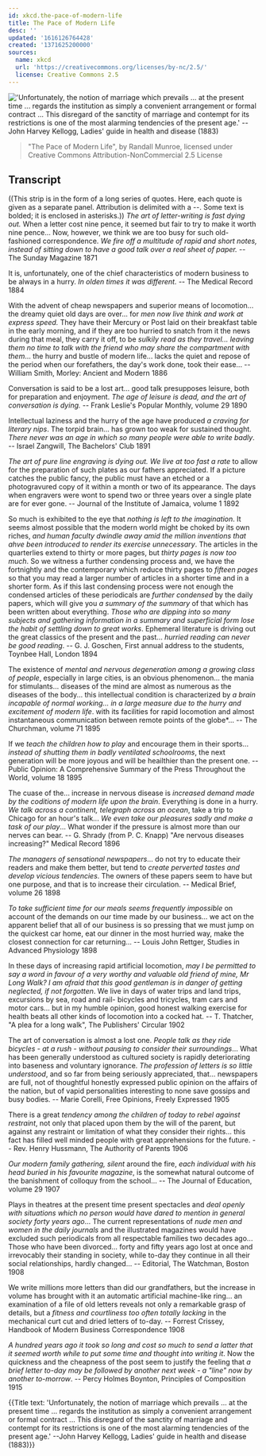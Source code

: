 ```yaml
---
id: xkcd.the-pace-of-modern-life
title: The Pace of Modern Life
desc: ''
updated: '1616126764428'
created: '1371625200000'
sources:
  name: xkcd
  url: 'https://creativecommons.org/licenses/by-nc/2.5/'
  license: Creative Commons 2.5
---
```

!['Unfortunately, the notion of marriage which prevails ... at the present time ... regards the institution as simply a convenient arrangement or formal contract ... This disregard of the sanctity of marriage and contempt for its restrictions is one of the most alarming tendencies of the present age.' --John Harvey Kellogg, Ladies' guide in health and disease (1883)](https://imgs.xkcd.com/comics/the_pace_of_modern_life.png)
> "The Pace of Modern Life", by Randall Munroe, licensed under Creative Commons Attribution-NonCommercial 2.5 License

## Transcript
((This strip is in the form of a long series of quotes. Here, each quote is given as a separate panel. Attribution is delimited with a --. Some text is bolded; it is enclosed in asterisks.))
*The art of letter-writing is fast dying out.* When a letter cost nine pence, it seemed but fair to try to make it worth nine pence... Now, however, we think we are too busy for such old-fashioned correspondence. *We fire off a multitude of rapid and short notes, instead of sitting down to have a good talk over a real sheet of paper.*
-- The Sunday Magazine
1871

It is, unfortunately, one of the chief characteristics of modern business to be always in a hurry. *In olden times it was different.*
-- The Medical Record
1884

With the advent of cheap newspapers and superior means of locomotion... the dreamy quiet old days are over... for *men now live think and work at express speed.* They have their 
Mercury
 or 
Post
 laid on their breakfast table in the early morning, and if they are too hurried to snatch from it the news during that meal, they carry it off, to be *sulkily read as they travel... leaving them no time to talk with the friend who may share the compartment with them*... the hurry and bustle of modern life... lacks the quiet and repose of the period when our forefathers, the day's work done, took their ease...
-- William Smith, Morley: Ancient and Modern
1886

Conversation is said to be a lost art... good talk presupposes leisure, both for preparation and enjoyment. *The age of leisure is dead, and the art of conversation is dying.*
-- Frank Leslie's Popular Monthly, volume 29
1890

Intellectual laziness and the hurry of the age have produced *a craving for literary nips*. The torpid brain... has grown too weak for sustained thought. 
*There never was an age in which so many people were able to write badly*. 
-- Israel Zangwill, The Bachelors' Club
1891

*The art of pure line engraving is dying out. We live at too fast a rate* to allow for the preparation of such plates as our fathers appreciated. If a picture catches the public fancy, the public must have an etched or a photogravured copy of it within a month or two of its appearance. The days when engravers were wont to spend two or three years over a single plate are for ever gone. 
-- Journal of the Institute of Jamaica, volume 1
1892

So much is exhibited to the eye that *nothing is left to the imagination*. It seems almost possible that the modern world might be choked by its own riches, *and human faculty dwindle away amid the million inventions that ahve been introduced to render its exercise unnecessary*.
The articles in the quarterlies extend to thirty or more pages, but *thirty pages is now too much*. So we witness a further condensing process and, we have the 
fortnightly
 and the 
contemporary
 which reduce thirty pages to *fifteen pages* so that you may read a larger number of articles in a shorter time and in a shorter form. As if this last condensing process were not enough the condensed articles of these periodicals are *further condensed* by the daily papers, which will give you *a summary of the summary* of that which has been written about everything. 
*Those who are dipping into so many subjects and gathering information in a summary and superficial form lose the habit of settling down to great works*. 
Ephemeral literature is driving out the great classics of the present and the past... *hurried reading can never be good reading*. 
-- G. J. Goschen, First annual address to the students, Toynbee Hall, London
1894

The existence of *mental and nervous degeneration among a growing class of people*, especially in large cities, is an obvious phenomenon... the mania for stimulants... diseases of the mind are almost as numerous as the diseases of the body... this intellectual condition is characterized by *a brain incapable of normal working... in a large measure due to the hurry and excitement of modern life*. with its facilities for rapid locomotion and almost instantaneous communication between remote points of the globe*...
-- The Churchman, volume 71
1895

If we *teach the children how to play* and encourage them in their sports... *instead of shutting them in badly ventilated schoolrooms*, the next generation will be more joyous and will be heailthier than the present one. 
-- Public Opinion: A Comprehensive Summary of the Press Throughout the World, volume 18
1895

The cuase of the... increase in nervous disease is *increased demand made by the coditions of modern life upon the brain*. Everything is done in a hurry. *We talk across a continent, telegraph across an ocean*, take a trip to Chicago for an hour's talk... *We even take our pleasures sadly and make a task of our play*... What wonder if the pressure is almost more than our nerves can bear. 
-- G. Shrady (from P. C. Knapp) "Are nervous diseases increasing?" Medical Record
1896

*The managers of sensational newspapers*... do not try to educate their readers and make them better, but tend to *create perverted tastes and develop vicious tendencies*. The owners of these papers seem to have but one purpose, and that is to increase their circulation.
-- Medical Brief, volume 26
1898

*To take sufficient time for our meals seems frequently impossible* on account of the demands on our time made by our business... we act on the apparent belief that all of our business is so pressing that we must jump on the quickest car home, eat our dinner in the most hurried way, make the closest connection for car returning... 
-- Louis John Rettger, Studies in Advanced Physiology
1898

In these days of increasing rapid artificial locomotion, *may I be permitted to say a word in favour of a very worthy and valuable old friend of mine, Mr Long Walk?*
*I am afraid that this good gentleman is in danger of getting neglected, if not forgotten*. We live in days of water trips and land trips, excursions by sea, road and rail- bicycles and tricycles, tram cars and motor cars... but in my humble opinion, good honest walking exercise for health beats all other kinds of locomotion into a cocked hat. 
-- T. Thatcher, "A plea for a long walk", The Publishers' Circular
1902

The art of conversation is almost a lost one. *People talk as they ride bicycles - at a rush - without pausing to consider their surroundings*... What has been generally understood as cultured society is rapidly deteriorating into baseness and voluntary ignorance. *The profession of letters is so little understood*, and so far from being seriously appreciated, that... newspapers are full, not of thoughtful honestly expressed public opinion on the affairs of the nation, but of vapid personalities interesting to none save gossips and busy bodies. 
-- Marie Corelli, Free Opinions, Freely Expressed
1905

There is a great *tendency among the children of today to rebel against restraint*, not only that placed upon them by the will of the parent, but against any restraint or limitation of what they consider their rights... this fact has filled well minded people with great apprehensions for the future. 
-- Rev. Henry Hussmann, The Authority of Parents
1906

*Our modern family gathering, silent* around the fire, *each individual with his head buried in his favourite magazine*, is the somewhat natural outcome of the banishment of colloquy from the school...
-- The Journal of Education, volume 29
1907

Plays in theatres at the present time present spectacles and *deal openly with situations which no person would have dared to mention in general society forty years ago*... The current representations of *nude men and women in the daily journals* and the illustrated magazines would have excluded such periodicals from all respectable families two decades ago... Those who have been divorced... forty and fifty years ago lost at once and irrevocably their standing in society, while to-day they continue in all their social relationships, hardly changed...
-- Editorial, The Watchman, Boston
1908

We write millions more letters than did our grandfathers, but the increase in volume has brought with it an automatic artificial machine-like ring... an examination of a file of old letters reveals not only a remarkable grasp of details, but a *fitness and courtliness too often totally lacking* in the mechanical curt cut and dried letters of to-day. 
-- Forrest Crissey, Handbook of Modern Business Correspondence
1908

*A hundred years ago it took so long and cost so much to send a latter that it seemed worth while to put some time and thought into writing it*. Now the quickness and the cheapness of the post seem to justify the feeling that *a brief letter to-day may be followed by another next week - a "line" now by another to-morrow*. 
-- Percy Holmes Boynton, Principles of Composition 
1915

{{Title text: 'Unfortunately, the notion of marriage which prevails ... at the present time ... regards the institution as simply a convenient arrangement or formal contract ... This disregard of the sanctity of marriage and contempt for its restrictions is one of the most alarming tendencies of the present age.' --John Harvey Kellogg, Ladies' guide in health and disease (1883)}}
